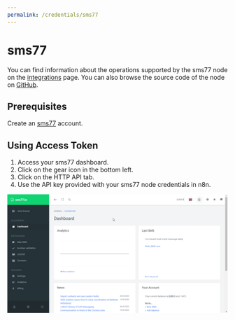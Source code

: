 ```yaml
---
permalink: /credentials/sms77
---
```


# sms77

You can find information about the operations supported by the sms77 node on the [integrations](https://n8n.io/integrations/n8n-nodes-base.sms77) page. You can also browse the source code of the node on [GitHub](https://github.com/n8n-io/n8n/tree/master/packages/nodes-base/nodes/Sms77).

## Prerequisites

Create an [sms77](https://sms77.io/) account.

## Using Access Token

1. Access your sms77 dashboard.
2. Click on the gear icon in the bottom left.
3. Click on the HTTP API tab.
4. Use the API key provided with your sms77 node credentials in n8n.

![Getting sms77 credentials](./using-access-token.gif)
